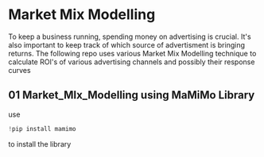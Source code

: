 # Market Mix Modelling
To keep a business running, spending money on advertising is crucial. It's also important to keep track of which source of advertisment is bringing returns. The following repo uses various Market Mix Modelling technique to calculate ROI's of various advertising channels and possibly their response curves

## 01 Market_MIx_Modelling using MaMiMo Library
use 
```python
!pip install mamimo
```
to install the library
